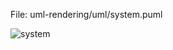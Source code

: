 File: uml-rendering/uml/system.puml

![system](http://www.plantuml.com/plantuml/proxy?cache=no&src=https://raw.githubusercontent.com/pahmann/wg-automotive/master/uml/system.puml)
